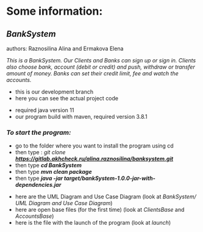 # Some information:

## _BankSystem_
authors: Raznosilina Alina and Ermakova Elena

_This is a BankSystem. Our Clients and Banks can sign up or sign in. Clients also choose bank, account (debit or credit)
and push, withdraw or transfer amount of money. Banks can set their credit limit, fee and watch the accounts._

* this is our development branch
* here you can see the actual project code

+ required java version 11
+ our program build with maven, required version 3.8.1

### _To start the program:_
* go to the folder where you want to install the program using cd
* then type : _git clone_ _**https://gitlab.akhcheck.ru/alina.raznosilina/banksystem.git**_
* then type _**cd BankSystem**_
* then type _**mvn clean package**_
* then type _**java -jar target/bankSystem-1.0.0-jar-with-dependencies.jar**_

+ here are the UML Diagram and Use Case Diagram (look at _BankSystem/ UML Diagram and Use Case Diagram_)
+ here are open base files (for the first time) (look at _ClientsBase_ and _AccountsBase_)
+ here is the file with the launch of the program (look at _launch_)
